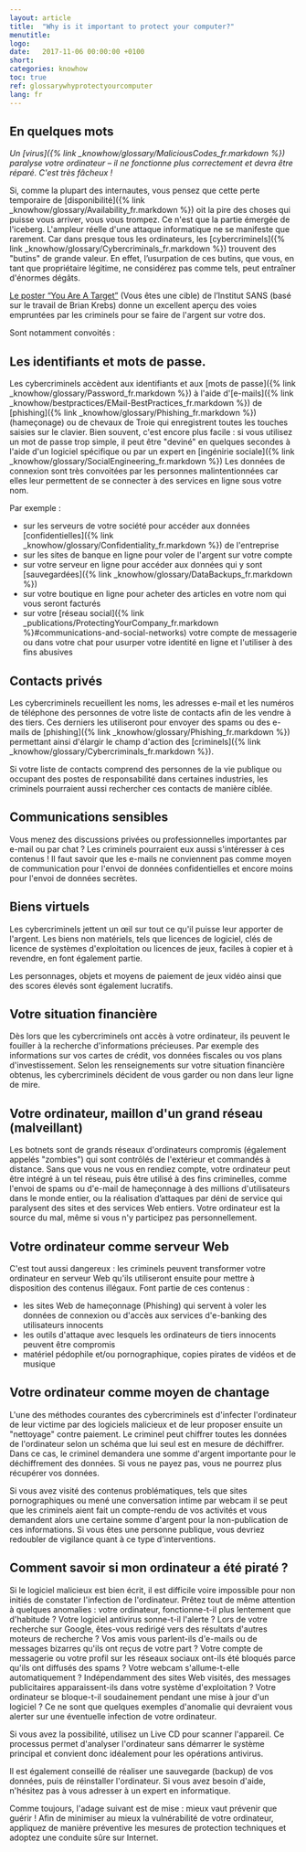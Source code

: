 ```yaml
---
layout: article
title:  "Why is it important to protect your computer?"
menutitle:
logo:
date:   2017-11-06 00:00:00 +0100
short:
categories: knowhow
toc: true
ref: glossarywhyprotectyourcomputer
lang: fr
---
```

## En quelques mots
*Un [virus]({% link _knowhow/glossary/MaliciousCodes_fr.markdown %}) paralyse votre ordinateur – il ne fonctionne plus correctement et devra être réparé. C'est très fâcheux !*

Si, comme la plupart des internautes, vous pensez que cette perte temporaire de [disponibilité]({% link _knowhow/glossary/Availability_fr.markdown %}) oit la pire des choses qui puisse vous arriver, vous vous trompez. Ce n'est que la partie émergée de l'iceberg. L'ampleur réelle d'une attaque informatique ne se manifeste que rarement. Car dans presque tous les ordinateurs, les [cybercriminels]({% link _knowhow/glossary/Cybercriminals_fr.markdown %}) trouvent des "butins" de grande valeur. En effet, l’usurpation de ces butins, que vous, en tant que propriétaire légitime, ne considérez pas comme tels, peut entraîner d'énormes dégâts.

[Le poster “You Are A Target”](https://www.sans.org/security-awareness-training/resources/posters) (Vous êtes une cible) de l’Institut SANS (basé sur le travail de Brian Krebs) donne un excellent aperçu des voies empruntées par les criminels pour se faire de l'argent sur votre dos.

Sont notamment convoités :

## Les identifiants et mots de passe.
Les cybercriminels accèdent aux identifiants et aux [mots de passe]({% link _knowhow/glossary/Password_fr.markdown %}) à l'aide d'[e-mails]({% link _knowhow/bestpractices/EMail-BestPractices_fr.markdown %}) de [phishing]({% link _knowhow/glossary/Phishing_fr.markdown %})(hameçonage) ou de chevaux de Troie qui enregistrent toutes les touches saisies sur le clavier. Bien souvent, c'est encore plus facile : si vous utilisez un mot de passe trop simple, il peut être "deviné" en quelques secondes à l'aide d'un logiciel spécifique ou par un expert en [ingénirie sociale]({% link _knowhow/glossary/SocialEngineering_fr.markdown %}) Les données de connexion sont très convoitées par les personnes malintentionnées car elles leur permettent de se connecter à des services en ligne sous votre nom.

Par exemple :

* sur les serveurs de votre société pour accéder aux données [confidentielles]({% link _knowhow/glossary/Confidentiality_fr.markdown %}) de l'entreprise
* sur les sites de banque en ligne pour voler de l'argent sur votre compte
* sur votre serveur en ligne pour accéder aux données qui y sont [sauvegardées]({% link _knowhow/glossary/DataBackups_fr.markdown %})
* sur votre boutique en ligne pour acheter des articles en votre nom qui vous seront facturés
* sur votre [réseau social]({% link _publications/ProtectingYourCompany_fr.markdown %}#communications-and-social-networks) votre compte de messagerie ou dans votre chat pour usurper votre identité en ligne et l'utiliser à des fins abusives

## Contacts privés
Les cybercriminels recueillent les noms, les adresses e-mail et les numéros de téléphone des personnes de votre liste de contacts afin de les vendre à des tiers. Ces derniers les utiliseront pour envoyer des spams ou des e-mails de [phishing]({% link _knowhow/glossary/Phishing_fr.markdown %}) permettant ainsi d'élargir le champ d'action des [criminels]({% link _knowhow/glossary/Cybercriminals_fr.markdown %}).

Si votre liste de contacts comprend des personnes de la vie publique ou occupant des postes de responsabilité dans certaines industries, les criminels pourraient aussi rechercher ces contacts de manière ciblée.

## Communications sensibles
Vous menez des discussions privées ou professionnelles importantes par e-mail ou par chat ? Les criminels pourraient eux aussi s'intéresser à ces contenus ! Il faut savoir que les e-mails ne conviennent pas comme moyen de communication pour l'envoi de données confidentielles et encore moins pour l'envoi de données secrètes.

## Biens virtuels
Les cybercriminels jettent un œil sur tout ce qu'il puisse leur apporter de l'argent. Les biens non matériels, tels que licences de logiciel, clés de licence de systèmes d'exploitation ou licences de jeux, faciles à copier et à revendre, en font également partie.

Les personnages, objets et moyens de paiement de jeux vidéo ainsi que des scores élevés sont également lucratifs.

## Votre situation financière
Dès lors que les cybercriminels ont accès à votre ordinateur, ils peuvent le fouiller à la recherche d'informations précieuses. Par exemple des informations sur vos cartes de crédit, vos données fiscales ou vos plans d'investissement. Selon les renseignements sur votre situation financière obtenus, les cybercriminels décident de vous garder ou non dans leur ligne de mire.

## Votre ordinateur, maillon d'un grand réseau (malveillant)
Les botnets sont de grands réseaux d'ordinateurs compromis (également appelés "zombies") qui sont contrôlés de l'extérieur et commandés à distance. Sans que vous ne vous en rendiez compte, votre ordinateur peut être intégré à un tel réseau, puis être utilisé à des fins criminelles, comme l'envoi de spams ou d'e-mail de hameçonnage à des millions d'utilisateurs dans le monde entier, ou la réalisation d’attaques par déni de service qui paralysent des sites et des services Web entiers. Votre ordinateur est la source du mal, même si vous n'y participez pas personnellement.

## Votre ordinateur comme serveur Web
C'est tout aussi dangereux : les criminels peuvent transformer votre ordinateur en serveur Web qu'ils utiliseront ensuite pour mettre à disposition des contenus illégaux. Font partie de ces contenus :

* les sites Web de hameçonnage (Phishing) qui servent à voler les données de connexion ou d'accès aux services d'e-banking des utilisateurs innocents
* les outils d'attaque avec lesquels les ordinateurs de tiers innocents peuvent être compromis
* matériel pédophile et/ou pornographique, copies pirates de vidéos et de musique

## Votre ordinateur comme moyen de chantage
L'une des méthodes courantes des cybercriminels est d'infecter l'ordinateur de leur victime par des logiciels malicieux et de leur proposer ensuite un "nettoyage" contre paiement. Le criminel peut chiffrer toutes les données de l'ordinateur selon un schéma que lui seul est en mesure de déchiffrer. Dans ce cas, le criminel demandera une somme d'argent importante pour le déchiffrement des données. Si vous ne payez pas, vous ne pourrez plus récupérer vos données.

Si vous avez visité des contenus problématiques, tels que sites pornographiques ou mené une conversation intime par webcam il se peut que les criminels aient fait un compte-rendu de vos activités et vous demandent alors une certaine somme d'argent pour la non-publication de ces informations. Si vous êtes une personne publique, vous devriez redoubler de vigilance quant à ce type d'interventions.

## Comment savoir si mon ordinateur a été piraté ?
Si le logiciel malicieux est bien écrit, il est difficile voire impossible pour non initiés de constater l'infection de l'ordinateur. Prêtez tout de même attention à quelques anomalies : votre ordinateur, fonctionne-t-il plus lentement que d'habitude ? Votre logiciel antivirus sonne-t-il l'alerte ? Lors de votre recherche sur Google, êtes-vous redirigé vers des résultats d'autres moteurs de recherche ? Vos amis vous parlent-ils d'e-mails ou de messages bizarres qu'ils ont reçus de votre part ? Votre compte de messagerie ou votre profil sur les réseaux sociaux ont-ils été bloqués parce qu'ils ont diffusés des spams ? Votre webcam s'allume-t-elle automatiquement ? Indépendamment des sites Web visités, des messages publicitaires apparaissent-ils dans votre système d'exploitation ? Votre ordinateur se bloque-t-il soudainement pendant une mise à jour d'un logiciel ? Ce ne sont que quelques exemples d'anomalie qui devraient vous alerter sur une éventuelle infection de votre ordinateur.

Si vous avez la possibilité, utilisez un Live CD pour scanner l'appareil. Ce processus permet d'analyser l'ordinateur sans démarrer le système principal et convient donc idéalement pour les opérations antivirus.

Il est également conseillé de réaliser une sauvegarde (backup) de vos données, puis de réinstaller l'ordinateur. Si vous avez besoin d'aide, n'hésitez pas à vous adresser à un expert en informatique.

Comme toujours, l'adage suivant est de mise : mieux vaut prévenir que guérir ! Afin de minimiser au mieux la vulnérabilité de votre ordinateur, appliquez de manière préventive les mesures de protection techniques et adoptez une conduite sûre sur Internet.
